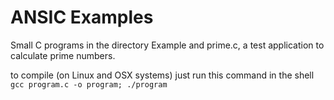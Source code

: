 # ANSIC Examples
Small C programs in the directory Example and prime.c, a test application to calculate prime numbers.

to compile (on Linux and OSX systems) just run this command in the shell
```gcc program.c -o program; ./program```
